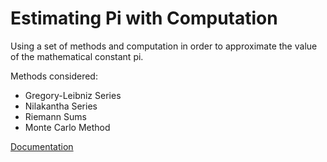 # Estimating Pi with Computation

Using a set of methods and computation in order to approximate the value of the mathematical constant pi.

Methods considered:
- Gregory-Leibniz Series
- Nilakantha Series
- Riemann Sums
- Monte Carlo Method

[Documentation](https://github.com/rushil-ambati/estimating-pi/blob/master/Estimating_Pi.pdf)
